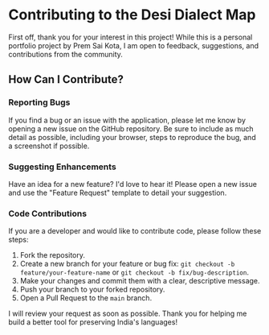 # Contributing to the Desi Dialect Map

First off, thank you for your interest in this project! While this is a personal portfolio project by Prem Sai Kota, I am open to feedback, suggestions, and contributions from the community.

## How Can I Contribute?

### Reporting Bugs
If you find a bug or an issue with the application, please let me know by opening a new issue on the GitHub repository. Be sure to include as much detail as possible, including your browser, steps to reproduce the bug, and a screenshot if possible.

### Suggesting Enhancements
Have an idea for a new feature? I'd love to hear it! Please open a new issue and use the "Feature Request" template to detail your suggestion.

### Code Contributions
If you are a developer and would like to contribute code, please follow these steps:
1.  Fork the repository.
2.  Create a new branch for your feature or bug fix: `git checkout -b feature/your-feature-name` or `git checkout -b fix/bug-description`.
3.  Make your changes and commit them with a clear, descriptive message.
4.  Push your branch to your forked repository.
5.  Open a Pull Request to the `main` branch.

I will review your request as soon as possible. Thank you for helping me build a better tool for preserving India's languages!
